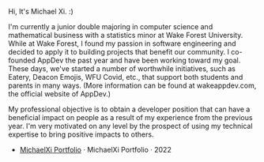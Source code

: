 Hi, It's Michael Xi. :)

I'm currently a junior double majoring in computer science and mathematical business with a statistics minor at Wake Forest University. While at Wake Forest, I found my passion in software engineering and decided to apply it to building projects that benefit our community. I co-founded AppDev the past year and have been working toward my goal. These days, we've started a number of worthwhile initiatives, such as Eatery, Deacon Emojis, WFU Covid, etc., that support both students and parents in many ways. (More information can be found at wakeappdev.com, the official website of AppDev.)

My professional objective is to obtain a developer position that can have a beneficial impact on people as a result of my experience from the previous year. I'm very motivated on any level by the prospect of using my technical expertise to bring positive impacts to others.

- [MichaelXi Portfolio][1] · MichaelXi Portfolio · 2022


[1]: https://michaelxi.com/